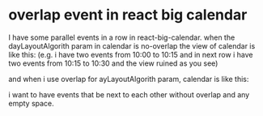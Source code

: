 
# overlap event in react big calendar

I have some parallel events in a row in react-big-calendar. when the dayLayoutAlgorith param in calendar is no-overlap the view of calendar is like this:
(e.g. i have two events from 10:00 to 10:15 and in next row i have two events from 10:15 to 10:30 and the view ruined as you see)

and when i use overlap for ayLayoutAlgorith param, calendar is like this:

i want to have events that be next to each other without overlap and any empty space.

        